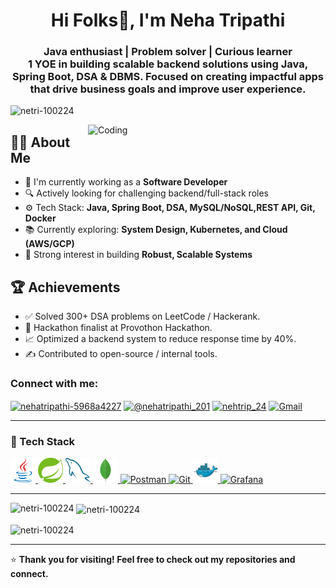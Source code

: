 <h1 align="center">Hi Folks👋, I'm Neha Tripathi</h1>
<h3 align="center">Java enthusiast | Problem solver | Curious learner<br>
1 YOE in building scalable backend solutions using Java, Spring Boot, DSA & DBMS. Focused on creating impactful apps that drive business goals and improve user experience.</h3>

<p align="left">
  <img src="https://komarev.com/ghpvc/?username=netri-100224&label=Profile%20views&color=0e75b6&style=flat" alt="netri-100224" />
</p>

<!-- Image placed above heading, with larger but safe size -->
<img align="right" alt="Coding" width="380" src="https://tse2.mm.bing.net/th?id=OIP.4_sx0B74x8mRTzthJHIVCQHaHa&pid=Api&P=0" />

## 🧑‍💻 About Me

- 💼 I'm currently working as a **Software Developer**
- 🔍 Actively looking for challenging backend/full-stack roles
- ⚙️ Tech Stack: **Java, Spring Boot, DSA, MySQL/NoSQL,REST API, Git, Docker**
- 📚 Currently exploring: **System Design, Kubernetes, and Cloud (AWS/GCP)**
- 🎯 Strong interest in building **Robust, Scalable Systems**


## 🏆 Achievements

- ✅ Solved 300+ DSA problems on LeetCode / Hackerank.
- 🥇 Hackathon finalist at Provothon Hackathon.
- 📈 Optimized a backend system to reduce response time by 40%.
- ✍️ Contributed to open-source / internal tools.




<h3 align="left">Connect with me:</h3>
<p align="left">
<a href="https://linkedin.com/in/nehatripathi-5968a4227" target="blank"><img align="center" src="https://raw.githubusercontent.com/rahuldkjain/github-profile-readme-generator/master/src/images/icons/Social/linked-in-alt.svg" alt="nehatripathi-5968a4227" height="30" width="40" /></a>
<a href="https://www.hackerrank.com/@nehatripathi_201" target="blank"><img align="center" src="https://raw.githubusercontent.com/rahuldkjain/github-profile-readme-generator/master/src/images/icons/Social/hackerrank.svg" alt="@nehatripathi_201" height="30" width="40" /></a>
<a href="https://www.leetcode.com/nehtrip_24" target="blank"><img align="center" src="https://raw.githubusercontent.com/rahuldkjain/github-profile-readme-generator/master/src/images/icons/Social/leet-code.svg" alt="nehtrip_24" height="30" width="40" /></a>
  <a href="mailto:nehatripathi.20ec007@gmail.com" target="blank">
  <img align="center" src="https://upload.wikimedia.org/wikipedia/commons/4/4e/Gmail_Icon.png" alt="Gmail" height="30" width="40" />
</a>
</p>

---

<h3 align="left">🔨 Tech Stack </h3>
<p align="left">
  <a href="https://www.java.com" target="_blank" rel="noreferrer">
    <img src="https://raw.githubusercontent.com/devicons/devicon/master/icons/java/java-original.svg" alt="Java" width="40" height="40"/>
  </a>
  <a href="https://spring.io/projects/spring-boot" target="_blank" rel="noreferrer">
    <img src="https://raw.githubusercontent.com/devicons/devicon/master/icons/spring/spring-original.svg" alt="Spring Boot" width="40" height="40"/>
  </a>
  <a href="https://www.mysql.com/" target="_blank" rel="noreferrer">
    <img src="https://raw.githubusercontent.com/devicons/devicon/master/icons/mysql/mysql-original.svg" alt="MySQL" width="40" height="40"/>
  </a>
   </a>
  <a href="https://www.mongodb.com/" target="_blank" rel="noreferrer">
    <img src="https://raw.githubusercontent.com/devicons/devicon/master/icons/mongodb/mongodb-original.svg" alt="MongoDB" width="40" height="40"/>
  </a>
  <a href="https://www.postman.com/" target="_blank" rel="noreferrer">
    <img src="https://www.vectorlogo.zone/logos/getpostman/getpostman-icon.svg" alt="Postman" width="40" height="40"/>
  </a>
  <a href="https://git-scm.com/" target="_blank" rel="noreferrer">
    <img src="https://www.vectorlogo.zone/logos/git-scm/git-scm-icon.svg" alt="Git" width="40" height="40"/>
  </a>
  <a href="https://www.docker.com/" target="_blank" rel="noreferrer">
    <img src="https://raw.githubusercontent.com/devicons/devicon/master/icons/docker/docker-original.svg" alt="Docker" width="40" height="40"/>
  </a>
  <a href="https://grafana.com/" target="_blank" rel="noreferrer">
    <img src="https://upload.wikimedia.org/wikipedia/commons/3/3b/Grafana_icon.svg" alt="Grafana" width="40" height="40"/>
  </a>
</p>


---

<p><img align="left" src="https://github-readme-stats.vercel.app/api/top-langs?username=netri-100224&show_icons=true&locale=en&layout=compact" alt="netri-100224" /></p>

<p>&nbsp;<img align="center" src="https://github-readme-stats.vercel.app/api?username=netri-100224&show_icons=true&locale=en" alt="netri-100224" /></p>

<p><img align="center" src="https://github-readme-streak-stats.herokuapp.com/?user=netri-100224&" alt="netri-100224" /></p>



---
⭐ **Thank you for visiting! Feel free to check out my repositories and connect.**
